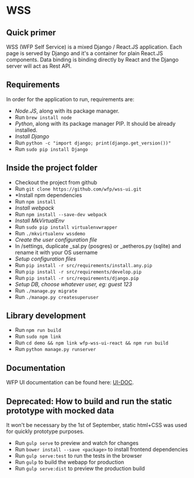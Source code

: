 # WSS

## Quick primer
WSS (WFP Self Service) is a mixed Django / React.JS application.
Each page is served by Django and it's a container for plain React.JS components.
Data binding is binding directly by React and the Django server will act as Rest API.

## Requirements
In order for the application to run, requirements are:
- *Node.JS*, along with its package manager.
- Run `brew install node`
- *Python*, along with its package manager PIP. It should be already installed.
- *Install Django*
- Run `python -c "import django; print(django.get_version())"`
- Run `sudo pip install Django`

## Inside the project folder
- Checkout the project from github
- Run `git clone https://github.com/wfp/wss-ui.git`
- *Install npm dependencies
- Run `npm install`
- *Install webpack*
- Run `npm install --save-dev webpack`
- *Install MkVirtualEnv*
- Run `sudo pip install virtualenvwrapper`
- Run `./mkvirtualenv wssdemo`
- *Create the user configuration file*
- In /settings, duplicate _sal.py (posgres) or _aetheros.py (sqlite) and rename it with your OS username
- *Setup configuration files*
- Run `pip install -r src/requirements/install.any.pip`
- Run `pip install -r src/requirements/develop.pip`
- Run `pip install -r src/requirements/django.pip`
- *Setup DB, choose whatever user, eg: guest 123*
- Run `./manage.py migrate`
- Run `./manage.py createsuperuser`

## Library development
- Run `npm run build`
- Run `sudo npm link`
- Run `cd demo && npm link wfp-wss-ui-react && npm run build`
- Run `python manage.py runserver`

## Documentation
WFP UI documentation can be found here: [UI-DOC](http://cdn.wfp.org/guides/ui/v0.14.0).

## Deprecated: How to build and run the static prototype with mocked data
It won't be necessary by the 1st of September, static html+CSS was used for quickly prototype purposes.

- Run `gulp serve` to preview and watch for changes
- Run `bower install --save <package>` to install frontend dependencies
- Run `gulp serve:test` to run the tests in the browser
- Run `gulp` to build the webapp for production
- Run `gulp serve:dist` to preview the production build
